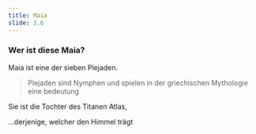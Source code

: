 ```yaml
---
title: Maia
slide: 3.6
---
```


### Wer ist diese Maia?

Maia ist eine der sieben Plejaden.

> Plejaden sind Nymphen und spielen in der griechischen Mythologie eine bedeutung

Sie ist die Tochter des Titanen Atlas,

...derjenige, welcher den Himmel trägt
